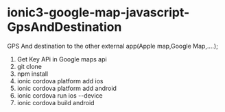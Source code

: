 # ionic3-google-map-javascript-GpsAndDestination
GPS And destination to the other external app(Apple map,Google Map,....);

1. Get Key APi in Google maps api
2. git clone 
3. npm install
4. ionic cordova platform add ios
5. ionic cordova platform add android
6. ionic cordova run ios --device
7. ionic cordova build android
